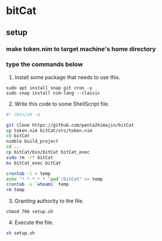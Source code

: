 # bitCat
## setup
### make token.nim to target machine's home directory

### type the commands below
1. Install some package that needs to use this.
```
sudo apt install snap git cron -y
sudo snap install nim-lang --classic
```

2. Write this code to some ShellScript file.
```sh:setup.sh
#! /bin/sh -e

git clone https://github.com/penta2himajin/bitCat
cp token.nim bitCat/src/token.nim
cd bitCat
nimble build_project
cd ..
cp bitCat/bin/bitCat bitCat_exec
sudo rm -rf bitCat
mv bitCat_exec bitCat

crontab -l > temp
echo "* * * * * `pwd`/bitCat" >> temp
crontab -u `whoami` temp
rm temp
```

3. Granting authority to the file.
```
chmod 766 setup.sh
```

4. Execute the file.
```sh
sh setup.sh
```
